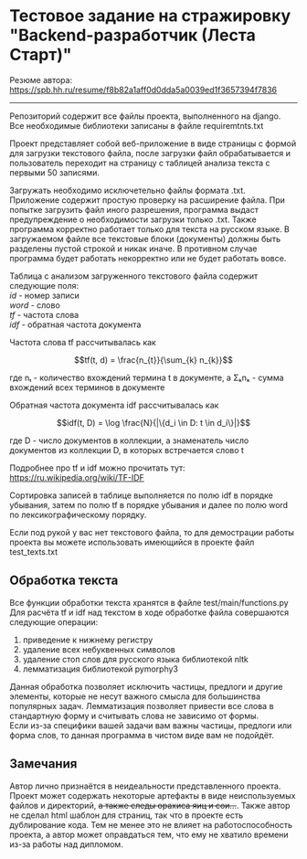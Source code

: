 # Тестовое задание на стражировку "Backend-разработчик (Леста Старт)"
Резюме автора: https://spb.hh.ru/resume/f8b82a1aff0d0dda5a0039ed1f3657394f7836
____
Репозиторий содержит все файлы проекта, выполненного на django. Все необходимые библиотеки записаны в файле requiremtnts.txt

Проект представляет собой веб-приложение в виде страницы с формой для загрузки текстового файла, после загрузки файл обрабатывается и пользователь переходит на страницу с таблицей анализа текста с первыми 50 записями.

Загружать необходимо исключетельно файлы формата .txt. Приложение содержит простую проверку на расширение файла. При попытке загрузить файл иного разрешения, программа выдаст предупреждение о необходимости загрузки только .txt. Также программа корректно работает только для текста на русском языке.
В загружаемом файле все текстовые блоки (документы) должны быть разделены пустой строкой и никак иначе. В противном случае программа будет работать некорректно или не будет работать вовсе.

Таблица с анализом загруженного текстового файла содержит следующие поля:  
*id* - номер записи  
*word* - слово  
*tf* - частота слова  
*idf* - обратная частота документа

Частота слова tf рассчитывалась как
```math
tf(t, d) = \frac{n_{t}}{\sum_{k} n_{k}}
```
где nₜ - количество вхождений термина t в документе, а Σₖnₖ - сумма вхождений всех терминов в документе

Обратная частота документа idf рассчитывалась как
```math
idf(t, D) = \log \frac{N}{|\{d_i \in D: t \in d_i\}|}
```
где D - число документов в коллекции, а знаменатель число документов из коллекции D, в которых встречается слово t

Подробнее про tf и idf можно прочитать тут: https://ru.wikipedia.org/wiki/TF-IDF

Сортировка записей в таблице выполняется по полю idf в порядке убывания, затем по полю tf в порядке убывания и далее по полю word по лексикографическому порядку.

Если под рукой у вас нет текстового файла, то для демострации работы проекта вы можете использовать имеющийся в проекте файл test_texts.txt

## Обработка текста
Все функции обработки текста хранятся в файле test/main/functions.py  
Для расчёта tf и idf над текстом в ходе обработке файла совершаются следующие операции:  
1) приведение к нижнему регистру  
2) удаление всех небуквенных символов  
3) удаление стоп слов для русского языка библиотекой nltk  
4) лемматизация библиотекой pymorphy3
   
Данная обработка позволяет исключить частицы, предлоги и другие элементы, которые не несут важного смысла для большинства популярных задач. Лемматизация позволяет привести все слова в стандартную форму и считывать слова не зависимо от формы.  
Если из-за специфики вашей задачи вам важны частицы, предлоги или форма слов, то данная программа в чистом виде вам не подойдёт.

## Замечания
Автор лично признаётся в неидеальности представленного проекта. Проект может содержать некоторые артефакты в виде неиспользуемых файлов и директорий, ~~а также следы орахиса яиц и сои...~~. Также автор не сделал html шаблон для страниц, так что в проекте есть дублирование кода. Тем не менее это не влияет на работоспособность проекта, а автор может оправдаться тем, что ему не хватило времени из-за работы над дипломом.

